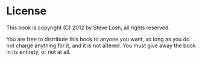 License
=======

This book is copyright (C) 2012 by Steve Losh, all rights reserved.

You are free to distribute this book to anyone you want, so long as you do not
charge anything for it, and it is not altered. You must give away the book in
its entirety, or not at all.
